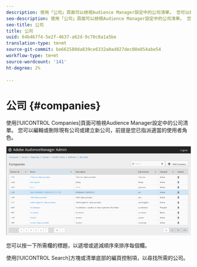 ```yaml
---
description: 使用「公司」頁面可以檢視Audience Manager設定中的公司清單。 您可以編輯或刪除現有公司或建立新公司，前提是您已指派適當的使用者角色。
seo-description: 使用「公司」頁面可以檢視Audience Manager設定中的公司清單。 您可以編輯或刪除現有公司或建立新公司，前提是您已指派適當的使用者角色。
seo-title: 公司
title: 公司
uuid: 64b467f4-5e2f-4637-a62d-9c70c8a1a5be
translation-type: tm+mt
source-git-commit: be661580da839ce6332a0ad827dec08e854abe54
workflow-type: tm+mt
source-wordcount: '141'
ht-degree: 2%

---
```



# 公司 {#companies}

使用[!UICONTROL Companies]頁面可檢視Audience Manager設定中的公司清單。 您可以編輯或刪除現有公司或建立新公司，前提是您已指派適當的使用者角色。

![](assets/companies.png)

您可以按一下所需欄的標題，以遞增或遞減順序來排序每個欄。

使用[!UICONTROL Search]方塊或清單底部的編頁控制項，以尋找所需的公司。
